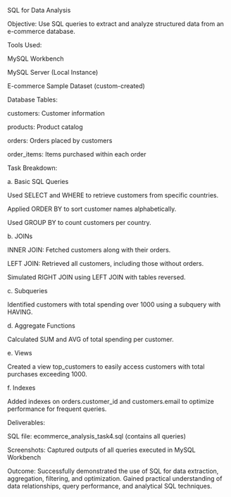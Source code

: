 SQL for Data Analysis 

Objective:
Use SQL queries to extract and analyze structured data from an e-commerce database.

Tools Used:

MySQL Workbench

MySQL Server (Local Instance)

E-commerce Sample Dataset (custom-created)

Database Tables:

customers: Customer information

products: Product catalog

orders: Orders placed by customers

order_items: Items purchased within each order

Task Breakdown:

a. Basic SQL Queries

Used SELECT and WHERE to retrieve customers from specific countries.

Applied ORDER BY to sort customer names alphabetically.

Used GROUP BY to count customers per country.

b. JOINs

INNER JOIN: Fetched customers along with their orders.

LEFT JOIN: Retrieved all customers, including those without orders.

Simulated RIGHT JOIN using LEFT JOIN with tables reversed.

c. Subqueries

Identified customers with total spending over 1000 using a subquery with HAVING.

d. Aggregate Functions

Calculated SUM and AVG of total spending per customer.

e. Views

Created a view top_customers to easily access customers with total purchases exceeding 1000.

f. Indexes

Added indexes on orders.customer_id and customers.email to optimize performance for frequent queries.

Deliverables:

SQL file: ecommerce_analysis_task4.sql (contains all queries)

Screenshots: Captured outputs of all queries executed in MySQL Workbench

Outcome:
Successfully demonstrated the use of SQL for data extraction, aggregation, filtering, and optimization. Gained practical understanding of data relationships, query performance, and analytical SQL techniques.

